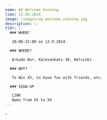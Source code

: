 ```yaml
---
name: AG Welcome Evening
time: 12.09.2024
image: /images/ag_welcome_evening.jpg
description: \-
tldr: |-
  ### WHEN?

   18:00-22:00 on 12.9.2024

  ### WHERE?

   Arkade Bar, Kalevankatu 30, Helsinki

  ### WHY?

   To Win XX, to have fun with friends, etc.

  ### SIGN-UP

   LINK
   Open from XX to XX
---
```

\-